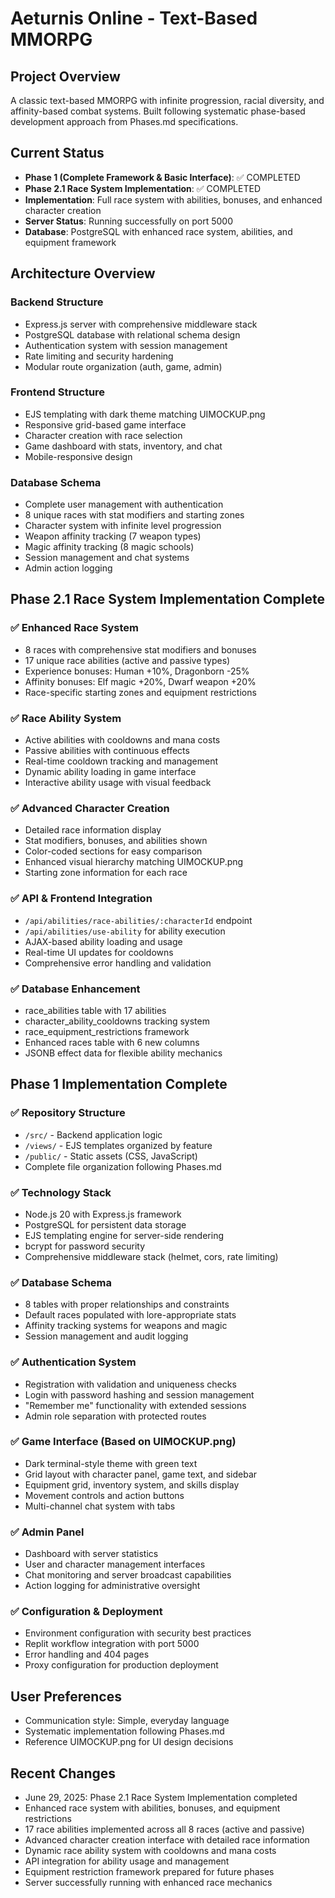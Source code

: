 # Aeturnis Online - Text-Based MMORPG

## Project Overview
A classic text-based MMORPG with infinite progression, racial diversity, and affinity-based combat systems. Built following systematic phase-based development approach from Phases.md specifications.

## Current Status
- **Phase 1 (Complete Framework & Basic Interface)**: ✅ COMPLETED
- **Phase 2.1 Race System Implementation**: ✅ COMPLETED
- **Implementation**: Full race system with abilities, bonuses, and enhanced character creation
- **Server Status**: Running successfully on port 5000
- **Database**: PostgreSQL with enhanced race system, abilities, and equipment framework

## Architecture Overview

### Backend Structure
- Express.js server with comprehensive middleware stack
- PostgreSQL database with relational schema design
- Authentication system with session management
- Rate limiting and security hardening
- Modular route organization (auth, game, admin)

### Frontend Structure
- EJS templating with dark theme matching UIMOCKUP.png
- Responsive grid-based game interface
- Character creation with race selection
- Game dashboard with stats, inventory, and chat
- Mobile-responsive design

### Database Schema
- Complete user management with authentication
- 8 unique races with stat modifiers and starting zones
- Character system with infinite level progression
- Weapon affinity tracking (7 weapon types)
- Magic affinity tracking (8 magic schools)
- Session management and chat systems
- Admin action logging

## Phase 2.1 Race System Implementation Complete

### ✅ Enhanced Race System
- 8 races with comprehensive stat modifiers and bonuses
- 17 unique race abilities (active and passive types)
- Experience bonuses: Human +10%, Dragonborn -25%
- Affinity bonuses: Elf magic +20%, Dwarf weapon +20%
- Race-specific starting zones and equipment restrictions

### ✅ Race Ability System
- Active abilities with cooldowns and mana costs
- Passive abilities with continuous effects
- Real-time cooldown tracking and management
- Dynamic ability loading in game interface
- Interactive ability usage with visual feedback

### ✅ Advanced Character Creation
- Detailed race information display
- Stat modifiers, bonuses, and abilities shown
- Color-coded sections for easy comparison
- Enhanced visual hierarchy matching UIMOCKUP.png
- Starting zone information for each race

### ✅ API & Frontend Integration
- `/api/abilities/race-abilities/:characterId` endpoint
- `/api/abilities/use-ability` for ability execution
- AJAX-based ability loading and usage
- Real-time UI updates for cooldowns
- Comprehensive error handling and validation

### ✅ Database Enhancement
- race_abilities table with 17 abilities
- character_ability_cooldowns tracking system
- race_equipment_restrictions framework
- Enhanced races table with 6 new columns
- JSONB effect data for flexible ability mechanics

## Phase 1 Implementation Complete

### ✅ Repository Structure
- `/src/` - Backend application logic
- `/views/` - EJS templates organized by feature
- `/public/` - Static assets (CSS, JavaScript)
- Complete file organization following Phases.md

### ✅ Technology Stack
- Node.js 20 with Express.js framework
- PostgreSQL for persistent data storage
- EJS templating engine for server-side rendering
- bcrypt for password security
- Comprehensive middleware stack (helmet, cors, rate limiting)

### ✅ Database Schema
- 8 tables with proper relationships and constraints
- Default races populated with lore-appropriate stats
- Affinity tracking systems for weapons and magic
- Session management and audit logging

### ✅ Authentication System
- Registration with validation and uniqueness checks
- Login with password hashing and session management
- "Remember me" functionality with extended sessions
- Admin role separation with protected routes

### ✅ Game Interface (Based on UIMOCKUP.png)
- Dark terminal-style theme with green text
- Grid layout with character panel, game text, and sidebar
- Equipment grid, inventory system, and skills display
- Movement controls and action buttons
- Multi-channel chat system with tabs

### ✅ Admin Panel
- Dashboard with server statistics
- User and character management interfaces
- Chat monitoring and server broadcast capabilities
- Action logging for administrative oversight

### ✅ Configuration & Deployment
- Environment configuration with security best practices
- Replit workflow integration with port 5000
- Error handling and 404 pages
- Proxy configuration for production deployment

## User Preferences
- Communication style: Simple, everyday language
- Systematic implementation following Phases.md
- Reference UIMOCKUP.png for UI design decisions

## Recent Changes
- June 29, 2025: Phase 2.1 Race System Implementation completed
- Enhanced race system with abilities, bonuses, and equipment restrictions
- 17 race abilities implemented across all 8 races (active and passive)
- Advanced character creation interface with detailed race information
- Dynamic race ability system with cooldowns and mana costs
- API integration for ability usage and management
- Equipment restriction framework prepared for future phases
- Server successfully running with enhanced race mechanics